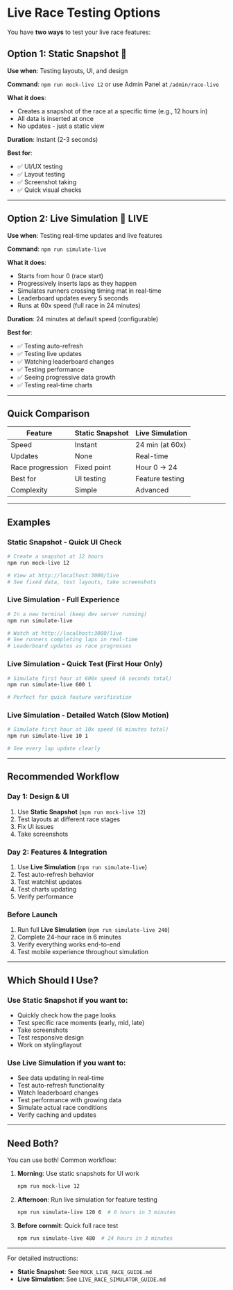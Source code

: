 # Live Race Testing Options

You have **two ways** to test your live race features:

## Option 1: Static Snapshot 📸

**Use when**: Testing layouts, UI, and design

**Command**: `npm run mock-live 12` or use Admin Panel at `/admin/race-live`

**What it does**:

- Creates a snapshot of the race at a specific time (e.g., 12 hours in)
- All data is inserted at once
- No updates - just a static view

**Duration**: Instant (2-3 seconds)

**Best for**:

- ✅ UI/UX testing
- ✅ Layout testing
- ✅ Screenshot taking
- ✅ Quick visual checks

---

## Option 2: Live Simulation 🔴 LIVE

**Use when**: Testing real-time updates and live features

**Command**: `npm run simulate-live`

**What it does**:

- Starts from hour 0 (race start)
- Progressively inserts laps as they happen
- Simulates runners crossing timing mat in real-time
- Leaderboard updates every 5 seconds
- Runs at 60x speed (full race in 24 minutes)

**Duration**: 24 minutes at default speed (configurable)

**Best for**:

- ✅ Testing auto-refresh
- ✅ Testing live updates
- ✅ Watching leaderboard changes
- ✅ Testing performance
- ✅ Seeing progressive data growth
- ✅ Testing real-time charts

---

## Quick Comparison

| Feature          | Static Snapshot | Live Simulation |
| ---------------- | --------------- | --------------- |
| Speed            | Instant         | 24 min (at 60x) |
| Updates          | None            | Real-time       |
| Race progression | Fixed point     | Hour 0 → 24     |
| Best for         | UI testing      | Feature testing |
| Complexity       | Simple          | Advanced        |

---

## Examples

### Static Snapshot - Quick UI Check

```bash
# Create a snapshot at 12 hours
npm run mock-live 12

# View at http://localhost:3000/live
# See fixed data, test layouts, take screenshots
```

### Live Simulation - Full Experience

```bash
# In a new terminal (keep dev server running)
npm run simulate-live

# Watch at http://localhost:3000/live
# See runners completing laps in real-time
# Leaderboard updates as race progresses
```

### Live Simulation - Quick Test (First Hour Only)

```bash
# Simulate first hour at 600x speed (6 seconds total)
npm run simulate-live 600 1

# Perfect for quick feature verification
```

### Live Simulation - Detailed Watch (Slow Motion)

```bash
# Simulate first hour at 10x speed (6 minutes total)
npm run simulate-live 10 1

# See every lap update clearly
```

---

## Recommended Workflow

### Day 1: Design & UI

1. Use **Static Snapshot** (`npm run mock-live 12`)
2. Test layouts at different race stages
3. Fix UI issues
4. Take screenshots

### Day 2: Features & Integration

1. Use **Live Simulation** (`npm run simulate-live`)
2. Test auto-refresh behavior
3. Test watchlist updates
4. Test charts updating
5. Verify performance

### Before Launch

1. Run full **Live Simulation** (`npm run simulate-live 240`)
2. Complete 24-hour race in 6 minutes
3. Verify everything works end-to-end
4. Test mobile experience throughout simulation

---

## Which Should I Use?

### Use Static Snapshot if you want to:

- Quickly check how the page looks
- Test specific race moments (early, mid, late)
- Take screenshots
- Test responsive design
- Work on styling/layout

### Use Live Simulation if you want to:

- See data updating in real-time
- Test auto-refresh functionality
- Watch leaderboard changes
- Test performance with growing data
- Simulate actual race conditions
- Verify caching and updates

---

## Need Both?

You can use both! Common workflow:

1. **Morning**: Use static snapshots for UI work

   ```bash
   npm run mock-live 12
   ```

2. **Afternoon**: Run live simulation for feature testing

   ```bash
   npm run simulate-live 120 6  # 6 hours in 3 minutes
   ```

3. **Before commit**: Quick full race test
   ```bash
   npm run simulate-live 480  # 24 hours in 3 minutes
   ```

---

For detailed instructions:

- **Static Snapshot**: See `MOCK_LIVE_RACE_GUIDE.md`
- **Live Simulation**: See `LIVE_RACE_SIMULATOR_GUIDE.md`




